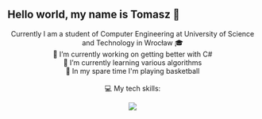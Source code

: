 ## Hello world, my name is Tomasz 👋
<div align="center">
  Currently I am a student of Computer Engineering at University of Science and Technology in Wrocław 🎓
  <br />🔭 I’m currently working on getting better with C#
  <br />🌱 I’m currently learning various algorithms
  <br />🏀 In my spare time I'm playing basketball
  <br />
  <br /> 💻 My tech skills:
</div>
<p align="center">
  <a href="https://skillicons.dev">
    <img src="https://skillicons.dev/icons?i=git,c,cpp,java,python,rust" />
  </a>
</p>
